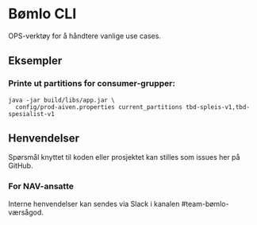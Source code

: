 # Bømlo CLI

OPS-verktøy for å håndtere vanlige use cases.

## Eksempler

### Printe ut partitions for consumer-grupper:

```shell
java -jar build/libs/app.jar \
  config/prod-aiven.properties current_partitions tbd-spleis-v1,tbd-spesialist-v1
```


## Henvendelser
Spørsmål knyttet til koden eller prosjektet kan stilles som issues her på GitHub.

### For NAV-ansatte
Interne henvendelser kan sendes via Slack i kanalen #team-bømlo-værsågod.
